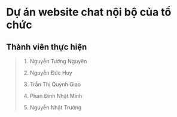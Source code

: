 # Dự án website chat nội bộ của tổ chức
## Thành viên thực hiện
>
> 1. Nguyễn Tường Nguyên
>
> 2. Nguyễn Đức Huy
>
> 3. Trần Thị Quỳnh Giao
>
> 4. Phan Đinh Nhật Minh
>
> 5. Nguyễn Nhật Trường